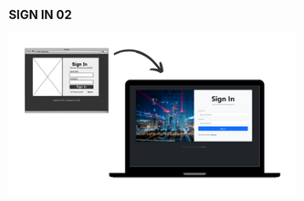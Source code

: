 ## SIGN IN 02

![Screenshot](https://github.com/janzenfaidiban/sign-in-bootstrap5/blob/sign-in-02/final-sign-in-2.png?raw=true)


